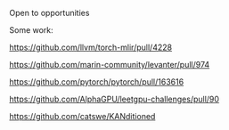 Open to opportunities

Some work:

https://github.com/llvm/torch-mlir/pull/4228

https://github.com/marin-community/levanter/pull/974

https://github.com/pytorch/pytorch/pull/163616

https://github.com/AlphaGPU/leetgpu-challenges/pull/90

https://github.com/catswe/KANditioned
